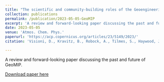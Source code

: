 ```yaml
---
title: "The scientific and community-building roles of the Geoengineering Model Intercomparison Project (GeoMIP) - past, present, and future"
collection: publications
permalink: /publication/2023-05-05-GeoMIP
excerpt: 'A review and forward-looking paper discussing the past and future of GeoMIP'
date: 2023-05-05
venue: 'Atmos. Chem. Phys.'
paperurl: 'https://acp.copernicus.org/articles/23/5149/2023/'
citation: 'Visioni, D., Kravitz, B., Robock, A., Tilmes, S., Haywood, J., Boucher, O., Lawrence, M., Irvine, P., Niemeier, U., Xia, L., Chiodo, G., Lennard, C., Watanabe, S., Moore, J. C., and Muri, H.: Opinion: The scientific and community-building roles of the Geoengineering Model Intercomparison Project (GeoMIP) ? past, present, and future, Atmos. Chem. Phys., 23, 5149?5176, https://doi.org/10.5194/acp-23-5149-2023, 2023.'

---
```

A review and forward-looking paper discussing the past and future of GeoMIP.

[Download paper here](https://acp.copernicus.org/articles/23/5149/2023/)